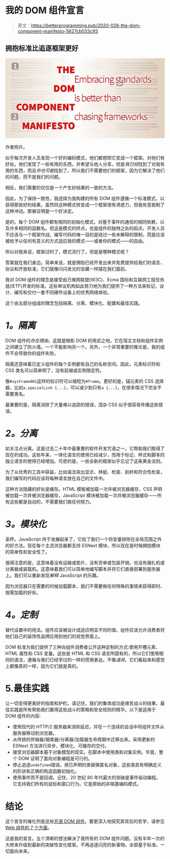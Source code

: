 # 我的 DOM 组件宣言

> 原文：<https://betterprogramming.pub/2020-028-the-dom-component-manifesto-5627cb033c93>

## 拥抱标准比追逐框架更好

![](img/5af30318762a5d153c0cd5ecf0b5e926.png)

作者照片。

似乎每次开发人员发现一个好的编码模式，他们都想把它变成一个框架。对他们有好处。他们发现了一些有用的东西，并希望与他人分享。但是*我已经*找到了对我有用的东西，而且*你也可能*找到了。所以我们不需要他们的框架，因为它解决了他们的问题，而不是我们的问题。

相反，我们需要的仅仅是一个产生好结果的一致的方法。

因此，为了保持一致性，我选择为我构建的所有 DOM 组件遵循一个标准模式，以获得那些好的结果。虽然将这种模式转变成一个框架很有诱惑力，但我有意抵制了这种冲动。那被证明是一个好决定。

是的，每个 DOM 组件都有相同的初始化模式，对基于事件的通信的相同依赖，以及许多相同的函数名。但这是模式的终点，也是组件的独特之处的起点。开发人员不应该与一个框架作战，编写代码的唯一目的是绕过一些未解释的限制，而是应该被给予以任何有意义的方式适应我的模式——或者你的模式——的自由。

所以对我来说，框架过时了，模式流行了。但是是哪种模式呢？

答案就在我们身边。简单来说，就是拥抱已经开发出来并免费提供给我们的语言、协议和开放标准，它们就像闪闪发光的宝藏一样摆在我们面前。

我对 DOM 组件的理念是接受由万维网联盟(W3C)、Ecma 国际和互联网工程任务组(IETF)开发的标准。这些审议机构如此努力地为我们提供了一种方法来标记、设计、编写和交付一套不同硬件设备上的优秀网络体验。

这个由五部分组成的理念包括隔离、分离、模块化、配置和最佳实践。

# *1。隔离*

DOM 组件的*存在理由*。这就是暗影 DOM 的用武之地。它在宿主文档和组件实例之间建立了防火墙。一个不能影响另一个。另外，一个非常重要的推论是，我的组件不会导致你的组件失败。

隔离还意味着已定义组件的每个实例都有自己的名称空间。因此，元素标识符和 CSS 类名可以简单明了，没有前缀或实例限定符。

像`#xyzFrame001`这样的标识符可以缩短为`#frame`。更好的是，锚元素的 CSS 选择器，比如`a.specialLink {...}`，可以减少到只有`a {...}`，在很多情况下完全不需要类名。

最重要的是，隔离消除了大量难以追踪的错误，混杂 CSS 似乎很容易传播这些错误。

# *2。分离*

如关注点分离。这是过去二十年中最重要的软件开发咒语之一。它帮助我们取得了现在的成功。这些年来，一体化语言的使用已经减少，而用于标记、样式和脚本的独立语言的使用已经增加。可悲的是，一些全新的框架似乎忘记了这条黄金法则。

为了从优秀的工具中获益，比如语法突出显示、林挺、检查、剖析和符合性检查，我们编写的代码应该将每种语言放在自己的文件中。

这种方法隐藏的好处是缓存。HTML 模板被加载一次并被浏览器缓存，CSS 声明被加载一次并被浏览器缓存，JavaScript 模块被加载一次并被浏览器缓存——所有这些都是自动的，不需要我们做任何努力。

# *3。模块化*

圣杯。JavaScript 终于发展起来了，它给了我们一个将变量排除在全局范围之外的好方法。现在每个主流浏览器都支持 ESNext 模块，所以现在是时候拥抱模块的简单性和安全性了。

值得注意的是，这意味着没有运输或垫片，没有货单或包装开销，也没有捆扎机或分离器或装载机。这意味着我们可以简单地编写脚本并将它们直接部署到服务器上。我们可以重新发现*解释* JavaScript 的乐趣。

因为浏览器只在需要的时候加载脚本，我们不需要做任何特殊的事情来获得即时、按需加载的好处。

# *4。定制*

替代设置中的用法。组件应该被设计成适应明显不同的值。组件应该允许消费者将他们自己的装饰性品牌应用到他们的视觉界面上。

DOM 标准为我们提供了三种向组件消费者公开这种定制的方式:使用开槽元素、HTML 属性和 CSS 变量。这些是 HTML 和 CSS 语言所固有的，所以它们使用相同的语法，遵循与我们已经学过的一样的惯用表达。不像*道具*，它们看起来和感觉上都像真的一样，因为它们就是真的。

# 5.最佳实践

让一切变得更美好的指南和护栏。请记住，我们的集体成功是艰苦战斗的结果。最佳实践是所有帮助我们赢得这些战斗的策略和安全规则的精华。以下是适用于 DOM 组件的内容:

*   使用现代的 HTTP/2 服务器来消除延迟，并在一个连续的会话中将组件文件从服务器移动到浏览器。
*   从传统的传输器/捆束器/分离器/加载器生命周期中迁移出来。采用更新的 ESNext 方法进行异步、模块化、可缓存的交付。
*   接受浏览器脚本基于对象模型的现实。在脚本中使用类和对象实例。毕竟，整个 DOM 证明了面向对象编程是可行的。
*   停止追逐`undefined`错误。用已声明的类替换匿名对象，这些类具有明确定义的形状和正确的构造函数初始化。
*   使用事件而不是回调。记住，20 世纪 80 年代最大的突破是事件驱动编程。它支持我们所有的鼠标和窗口行为。它是原始的非阻塞编码模式。

# 结论

这个宣言的催化剂是这些[开源 DOM 组件](https://domcomponents.com/components.blue)。要更深入地探究其背后的哲学，请参见[Web 组件的 7 个方面](https://medium.com/better-programming/2020-007-the-facets-of-w3c-web-components-e76798ab7b29)。

这是我的宣言。五个清晰的想法解决了我所有的 DOM 组件问题。没有半年一次的大修来升级到最新的突破性变化框架。不再追逐闪亮的新事物。全部基于标准。一切面向未来。